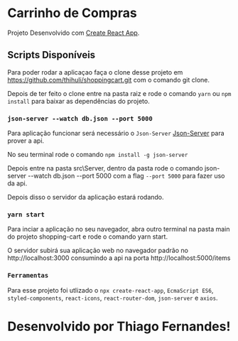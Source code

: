 # Carrinho de Compras

Projeto Desenvolvido com [Create React App](https://github.com/facebook/create-react-app).

## Scripts Disponíveis

Para poder rodar a aplicaçao faça o clone desse projeto em https://github.com/thihuli/shoppingcart.git com o comando git clone.

Depois de ter feito o clone entre na pasta raiz e rode o comando `yarn` ou `npm install` para baixar as dependências do projeto.

### `json-server --watch db.json --port 5000`

Para aplicação funcionar será necessário o `Json-Server` [Json-Server](https://www.npmjs.com/package/json-server) para prover a api.

No seu terminal rode o comando `npm install -g json-server`

Depois entre na pasta src\Server, dentro da pasta rode o comando json-server --watch db.json --port 5000 com a flag `--port 5000` para fazer uso da api.

Depois disso o servidor da aplicação estará rodando.

### `yarn start`

Para inciar a aplicação no seu navegador, abra outro terminal na pasta main do projeto shopping-cart e rode o comando yarn start.

O servidor subirá sua aplicação web no navegador padrão no http://localhost:3000 consumindo a api na porta http://localhost:5000/items

### `Ferramentas`

Para esse projeto foi utlizado o `npx create-react-app`, `EcmaScript ES6`, `styled-components`, `react-icons`, `react-router-dom`, `json-server` e `axios`.

# Desenvolvido por Thiago Fernandes!

